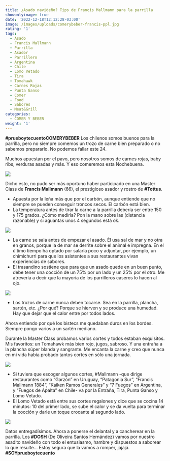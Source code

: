 ```yaml
---
title: ¿Asado navideño? Tips de Francis Mallmann para la parrilla
showonlyimage: true
date: '2022-12-18T12:12:28-03:00'
image: /images/uploads/comerybeber-francis-ppl.jpg
rating: '1'
tags:
  - Asado
  - Francis Mallmann
  - Parrilla
  - Asador
  - Parrillero
  - Argentina
  - Chile
  - Lomo Vetado
  - Tira
  - Tomahawk
  - Carnes Rojas
  - Punta Ganso
  - Comer
  - Food
  - Sabores
  - Meat&Grill
categories:
  - COMER Y BEBER
weight: '1'
---
```

**\#prueboytecuentoCOMERYBEBER** Los chilenos somos buenos para la parrilla, pero no siempre comemos un trozo de carne bien preparado o no sabemos prepararlo. No podemos fallar este 24.

<!--more-->

Muchos apuestan por el pavo, pero nosotros somos de carnes rojas, baby ribs, verduras asadas y más. Y eso comeremos esta Nochebuena. 

![](/images/uploads/comerybeber-francis-ppl.jpg)

Dicho esto, no pudo ser más oportuno haber participado en una Master Class de **Francis Mallmann** (66), el prestigioso asador y rostro de **\#Tottus**. 

* Apuesta por la leña más que por el carbón, aunque entiende que no siempre se pueden conseguir troncos secos. El carbón está bien.
* La temperatura antes de tirar la carne a la parrilla debería ser entre 150 y 175 grados. ¿Cómo medirla? Pon la mano sobre las  (distancia razonable) y si aguantas unos 4 segundos está ok.

![](/images/uploads/comerybeber-francis2.jpg)

* La carne se sala antes de empezar el asado. Él usa sal de mar y no otra en granos, porque la de mar se derrite sobre el animal e impregna. En el último tiempo ha optado por salarla poco y adjuntar, por ejemplo, un chimichurri para que los asistentes a sus restaurantes vivan experiencias de sabores.
* El trasandino sostiene que para que un asado quede en un buen punto, debe tener una cocción de un 75% por un lado y un 25% por el otro. Me atrevería a decir que la mayoría de los parrilleros caseros lo hacen al ojo.

![](/images/uploads/comerybeber-francis3.jpg)

* Los trozos de carne nunca deben tocarse. Sea en la parrilla, plancha, sartén, etc. ¿Por qué? Porque se hierven y se produce una humedad. Hay que dejar que el calor entre por todos lados.

Ahora entiendo por qué los bistecs me quedaban duros en los bordes. Siempre pongo varios a un sartén mediano.

Durante la Master Class probamos varios cortes y todos estaban exquisitos. Mis favoritos: un Tomahawk más bien rojo, jugos, sabroso. Y una entraña a la plancha súper blanda y sangrante. Me encanta la carne y creo que nunca en mi vida había probado tantos cortes en sólo una jornada.

![](/images/uploads/comerybeber-francis4.jpg)

* Si tuviera que escoger algunos cortes, #Mallmann -que dirige restaurantes como “Garzón” en Uruguay, “Patagonia Sur”,  “Francis Mallmann 1884”, “Kaiken Ramos Generales” y “7 Fuegos” en Argentina, y “Fuegos de Apalta” en Chile- va por la Entraña, Tira, Punta Ganso y Lomo Vetado.
* El Lomo Vetado está entre sus cortes regalones y dice que se cocina 14 minutos: 10 del primer lado, se sube el calor y se da vuelta para terminar la cocción y darle un toque crocante al segundo lado.

![](/images/uploads/comerybeber-francis6.jpg)

Datos entregadísimos. Ahora a ponerse el delantal y a cancherear en la parrilla. Los **\#DOSH** (De Oliveira Santos Hernández) vamos por nuestro asadito navideño con todo el entusiasmo, hambre y dispuestos a saborear lo que resulte… Estoy segura que la vamos a romper, jajajá. **\#SOYprueboytecuento**
